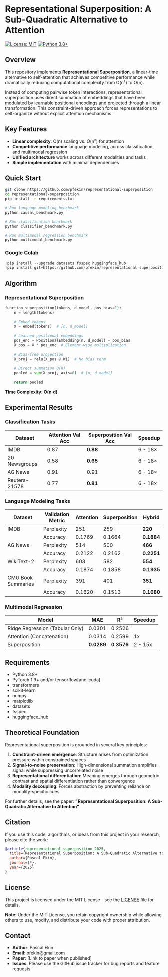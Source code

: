 # Representational Superposition: A Sub-Quadratic Alternative to Attention

[![License: MIT](https://img.shields.io/badge/License-MIT-yellow.svg)](https://opensource.org/licenses/MIT)
[![Python 3.8+](https://img.shields.io/badge/python-3.8+-blue.svg)](https://www.python.org/downloads/)

## Overview

This repository implements **Representational Superposition**, a linear-time alternative to self-attention that achieves competitive performance while dramatically reducing computational complexity from O(n²) to O(n).

Instead of computing pairwise token interactions, representational superposition uses direct summation of embeddings that have been modulated by learnable positional encodings and projected through a linear transformation. This constraint-driven approach forces representations to self-organize without explicit attention mechanisms.

## Key Features

- **Linear complexity**: O(n) scaling vs. O(n²) for attention
- **Competitive performance** language modeling, across classification, and multimodal regression
- **Unified architecture** works across different modalities and tasks
- **Simple implementation** with minimal dependencies

## Quick Start

```bash
git clone https://github.com/pfekin/representational-superposition
cd representational-superposition
pip install -r requirements.txt

# Run language modeling benchmark  
python causal_benchmark.py

# Run classification benchmark
python classifier_benchmark.py

# Run multimodal regression benchmark
python multimodal_benchmark.py
```

### Google Colab
```python
!pip install --upgrade datasets fsspec huggingface_hub
!pip install git+https://github.com/pfekin/representational-superposition
```

## Algorithm 

### Representational Superposition

```python
function superposition(tokens, d_model, pos_bias=1):
    n = length(tokens)
    
    # Embed tokens
    X = embed(tokens)  # [n, d_model]
    
    # Learned positional embeddings
    pos_enc = PositionalEmbedding(n, d_model) + pos_bias
    X_pos = X * pos_enc  # Element-wise multiplication
    
    # Bias-free projection
    X_proj = relu(X_pos @ W1)  # No bias term
    
    # Direct summation O(n)
    pooled = sum(X_proj, axis=0)  # [n, d_model]
    
    return pooled
```
**Time Complexity: O(n·d)**

## Experimental Results

### Classification Tasks

| Dataset | Attention Val Acc | Superposition Val Acc | Speedup |
|---------|-------------------|------------------------|---------|
| IMDB | 0.87 | **0.88** | 6 - 18× |
| 20 Newsgroups | 0.58 | **0.65** | 6 - 18× |
| AG News | 0.91 | 0.91 | 6 - 18× |
| Reuters-21578 | 0.77 | **0.81** | 6 - 18× |

### Language Modeling Tasks

| Dataset | Validation Metric | Attention | Superposition | Hybrid |
|---------| ---------------------- |----------------------------|----------------------------|----------------------------|
| IMDB | Perplexity | 251 | 259 | **220** |
|      | Accuracy | 0.1769 | 0.1664 | **0.1884** |
| AG News | Perplexity | 514 | 500 | **466** |
|         | Accuracy | 0.2122 | 0.2162 | **0.2251** |
| WikiText-2 | Perplexity | 603 | 582 | **554** |
|            | Accuracy | 0.1874 | 0.1858 | **0.1935** |
| CMU Book Summaries | Perplexity | 391 | 401 | **351** |
|                    | Accuracy | 0.1620 | 0.1513 | **0.1680** |

### Multimodal Regression

| Model | MAE | R² | Speedup |
|-------|-----|-----|---------|
| Ridge Regression (Tabular Only) | 0.0301 | 0.2526 | | 
| Attention (Concatenation) | 0.0314 | 0.2599 | 1x |
| Superposition | **0.0289** | **0.3576** | 2 - 15x |

## Requirements

- Python 3.8+
- PyTorch 1.9+ and/or tensorflow[and-cuda]
- transformers
- scikit-learn
- numpy
- matplotlib
- datasets
- fsspec
- huggingface_hub

## Theoretical Foundation

Representational superposition is grounded in several key principles:

1. **Constraint-driven emergence**: Structure arises from optimization pressure within constrained spaces
2. **Signal-to-noise preservation**: High-dimensional summation amplifies signal while suppressing uncorrelated noise  
3. **Representational differentiation**: Meaning emerges through geometric contrast and spatial differentiation rather than convergence
4. **Modality decoupling**: Forces abstraction by preventing reliance on modality-specific cues

For further details, see the paper: **"Representational Superposition: A Sub-Quadratic Alternative to Attention"**

## Citation

If you use this code, algorithms, or ideas from this project in your research, please cite the work:

```bibtex
@article{representational_superposition_2025,
  title={Representational Superposition: A Sub-Quadratic Alternative to Attention},
  author={Pascal Ekin},
  journal={*},
  year={2025}
}
```

## License

This project is licensed under the MIT License - see the [LICENSE](LICENSE) file for details.

**Note**: Under the MIT License, you retain copyright ownership while allowing others to use, modify, and distribute your code with proper attribution.

## Contact

- **Author**: Pascal Ekin
- **Email**: pfekin@gmail.com 
- **Paper**: [Link to paper when published]
- **Issues**: Please use the GitHub issue tracker for bug reports and feature requests
